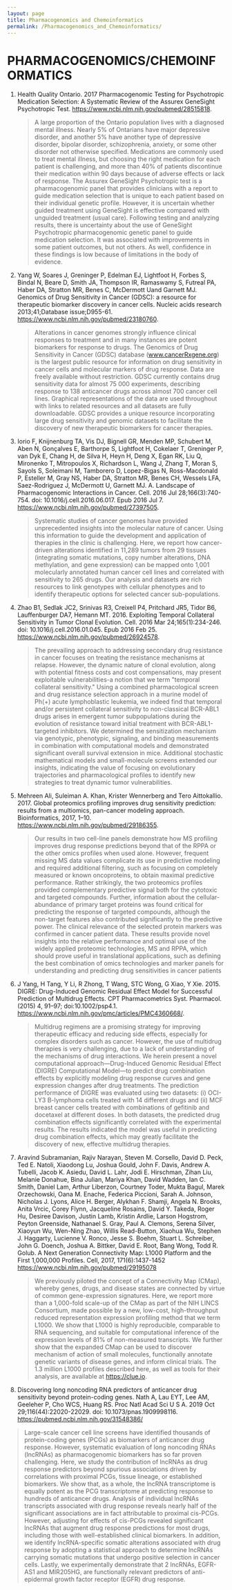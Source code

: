 ```yaml
---
layout: page
title: Pharmacogenomics and Chemoinformatics
permalink: /Pharmacogenomics_and_Chemoinformatics/
---
```


# PHARMACOGENOMICS/CHEMOINFORMATICS

1. Health Quality Ontario. 2017 Pharmacogenomic Testing for Psychotropic Medication Selection: A Systematic Review of the Assurex GeneSight Psychotropic Test. https://www.ncbi.nlm.nih.gov/pubmed/28515818.

   >A large proportion of the Ontario population lives with a diagnosed mental illness. Nearly 5% of Ontarians have major depressive disorder, and another 5% have another type of depressive disorder, bipolar disorder, schizophrenia, anxiety, or some other disorder not otherwise specified. Medications are commonly used to treat mental illness, but choosing the right medication for each patient is challenging, and more than 40% of patients discontinue their medication within 90 days because of adverse effects or lack of response. The Assurex GeneSight Psychotropic test is a pharmacogenomic panel that provides clinicians with a report to guide medication selection that is unique to each patient based on their individual genetic profile. However, it is uncertain whether guided treatment using GeneSight is effective compared with unguided treatment (usual care). Following testing and analyzing results, there is uncertainty about the use of GeneSight Psychotropic pharmacogenomic genetic panel to guide medication selection. It was associated with improvements in some patient outcomes, but not others. As well, confidence in these findings is low because of limitations in the body of evidence.

1. Yang W, Soares J, Greninger P, Edelman EJ, Lightfoot H, Forbes S, Bindal N, Beare D, Smith JA, Thompson IR, Ramaswamy S, Futreal PA, Haber DA, Stratton MR, Benes C, McDermott Uand Garnett MJ.  Genomics of Drug Sensitivity in Cancer (GDSC): a resource for therapeutic biomarker discovery in cancer cells. Nucleic acids research 2013;41;Database issue;D955-61. https://www.ncbi.nlm.nih.gov/pubmed/23180760.

   >Alterations in cancer genomes strongly influence clinical responses to treatment and in many instances are potent biomarkers for response to drugs. The Genomics of Drug Sensitivity in Cancer (GDSC) database (www.cancerRxgene.org) is the largest public resource for information on drug sensitivity in cancer cells and molecular markers of drug response. Data are freely available without restriction. GDSC currently contains drug sensitivity data for almost 75 000 experiments, describing response to 138 anticancer drugs across almost 700 cancer cell lines. Graphical representations of the data are used throughout with links to related resources and all datasets are fully downloadable. GDSC provides a unique resource incorporating large drug sensitivity and genomic datasets to facilitate the discovery of new therapeutic biomarkers for cancer therapies.

1. Iorio F, Knijnenburg TA, Vis DJ, Bignell GR, Menden MP, Schubert M, Aben N, Gonçalves E, Barthorpe S, Lightfoot H, Cokelaer T, Greninger P, van Dyk E, Chang H, de Silva H, Heyn H, Deng X, Egan RK, Liu Q, Mironenko T, Mitropoulos X, Richardson L, Wang J, Zhang T, Moran S, Sayols S, Soleimani M, Tamborero D, Lopez-Bigas N, Ross-Macdonald P, Esteller M, Gray NS, Haber DA, Stratton MR, Benes CH, Wessels LFA, Saez-Rodriguez J, McDermott U, Garnett MJ. A. Landscape of Pharmacogenomic Interactions in Cancer.  Cell. 2016 Jul 28;166(3):740-754. doi: 10.1016/j.cell.2016.06.017. Epub 2016 Jul 7. https://www.ncbi.nlm.nih.gov/pubmed/27397505.

   >Systematic studies of cancer genomes have provided unprecedented insights into the molecular nature of cancer. Using this information to guide the development and application of therapies in the clinic is challenging. Here, we report how cancer-driven alterations identified in 11,289 tumors from 29 tissues (integrating somatic mutations, copy number alterations, DNA methylation, and gene expression) can be mapped onto 1,001 molecularly annotated human cancer cell lines and correlated with sensitivity to 265 drugs. Our analysis and datasets are rich resources to link genotypes with cellular phenotypes and to identify therapeutic options for selected cancer sub-populations.

1. Zhao B1, Sedlak JC2, Srinivas R3, Creixell P4, Pritchard JR5, Tidor B6, Lauffenburger DA7, Hemann MT. 2016. Exploiting Temporal Collateral Sensitivity in Tumor Clonal Evolution. Cell. 2016 Mar 24;165(1):234-246. doi: 10.1016/j.cell.2016.01.045. Epub 2016 Feb 25. https://www.ncbi.nlm.nih.gov/pubmed/26924578.

   >The prevailing approach to addressing secondary drug resistance in cancer focuses on treating the resistance mechanisms at relapse. However, the dynamic nature of clonal evolution, along with potential fitness costs and cost compensations, may present exploitable vulnerabilities-a notion that we term "temporal collateral sensitivity." Using a combined pharmacological screen and drug resistance selection approach in a murine model of Ph(+) acute lymphoblastic leukemia, we indeed find that temporal and/or persistent collateral sensitivity to non-classical BCR-ABL1 drugs arises in emergent tumor subpopulations during the evolution of resistance toward initial treatment with BCR-ABL1-targeted inhibitors. We determined the sensitization mechanism via genotypic, phenotypic, signaling, and binding measurements in combination with computational models and demonstrated significant overall survival extension in mice. Additional stochastic mathematical models and small-molecule screens extended our insights, indicating the value of focusing on evolutionary trajectories and pharmacological profiles to identify new strategies to treat dynamic tumor vulnerabilities.

1. Mehreen Ali, Suleiman A. Khan, Krister Wennerberg and Tero Aittokallio.  2017. Global proteomics profiling improves drug sensitivity prediction: results from a multiomics, pan-cancer modeling approach. Bioinformatics, 2017, 1–10. https://www.ncbi.nlm.nih.gov/pubmed/29186355.

   >Our results in two cell-line panels demonstrate how MS profiling improves drug response predictions beyond that of the RPPA or the other omics profiles when used alone. However, frequent missing MS data values complicate its use in predictive modeling and required additional filtering, such as focusing on completely measured or known oncoproteins, to obtain maximal predictive performance. Rather strikingly, the two proteomics profiles provided complementary predictive signal both for the cytotoxic and targeted compounds. Further, information about the cellular-abundance of primary target proteins was found critical for predicting the response of targeted compounds, although the non-target features also contributed significantly to the predictive power. The clinical relevance of the selected protein markers was confirmed in cancer patient data. These results provide novel insights into the relative performance and optimal use of the widely applied proteomic technologies, MS and RPPA, which should prove useful in translational applications, such as defining the best combination of omics technologies and marker panels for understanding and predicting drug sensitivities in cancer patients

1. J Yang, H Tang, Y Li, R Zhong, T Wang, STC Wong, G Xiao, Y Xie. 2015. DIGRE: Drug-Induced Genomic Residual Effect Model for Successful Prediction of Multidrug Effects. CPT Pharmacometrics Syst. Pharmacol. (2015) 4, 91–97; doi:10.1002/psp4.1. https://www.ncbi.nlm.nih.gov/pmc/articles/PMC4360668/.

   >Multidrug regimens are a promising strategy for improving therapeutic efficacy and reducing side effects, especially for complex disorders such as cancer. However, the use of multidrug therapies is very challenging, due to a lack of understanding of the mechanisms of drug interactions. We herein present a novel computational approach—Drug-Induced Genomic Residual Effect (DIGRE) Computational Model—to predict drug combination effects by explicitly modeling drug response curves and gene expression changes after drug treatments. The prediction performance of DIGRE was evaluated using two datasets: (i) OCI-LY3 B-lymphoma cells treated with 14 different drugs and (ii) MCF breast cancer cells treated with combinations of gefitinib and docetaxel at different doses. In both datasets, the predicted drug combination effects significantly correlated with the experimental results. The results indicated the model was useful in predicting drug combination effects, which may greatly facilitate the discovery of new, effective multidrug therapies.

1. Aravind Subramanian, Rajiv Narayan, Steven M. Corsello, David D. Peck, Ted E. Natoli, Xiaodong Lu, Joshua Gould, John F. Davis, Andrew A. Tubelli, Jacob K. Asiedu, David L. Lahr, Jodi E. Hirschman, Zihan Liu, Melanie Donahue, Bina Julian, Mariya Khan, David Wadden, Ian C. Smith, Daniel Lam, Arthur Liberzon, Courtney Toder, Mukta Bagul, Marek Orzechowski, Oana M. Enache, Federica Piccioni, Sarah A. Johnson, Nicholas J. Lyons, Alice H. Berger, Alykhan F. Shamji, Angela N. Brooks, Anita Vrcic, Corey Flynn, Jacqueline Rosains, David Y. Takeda, Roger Hu, Desiree Davison, Justin Lamb, Kristin Ardlie, Larson Hogstrom, Peyton Greenside, Nathanael S. Gray, Paul A. Clemons, Serena Silver, Xiaoyun Wu, Wen-Ning Zhao, Willis Read-Button, Xiaohua Wu, Stephen J. Haggarty, Lucienne V. Ronco, Jesse S. Boehm, Stuart L. Schreiber, John G. Doench, Joshua A. Bittker, David E. Root, Bang Wong, Todd R. Golub.  A Next Generation Connectivity Map: L1000 Platform and the First 1,000,000 Profiles.  Cell, 2017, 171(6):1437-1452 
https://www.ncbi.nlm.nih.gov/pubmed/29195078

   >We previously piloted the concept of a Connectivity Map (CMap), whereby genes, drugs, and disease states are connected by virtue of common gene-expression signatures. Here, we report more than a 1,000-fold scale-up of the CMap as part of the NIH LINCS Consortium, made possible by a new, low-cost, high-throughput reduced representation expression profiling method that we term L1000. We show that L1000 is highly reproducible, comparable to RNA sequencing, and suitable for computational inference of the expression levels of 81% of non-measured transcripts. We further show that the expanded CMap can be used to discover mechanism of action of small molecules, functionally annotate genetic variants of disease genes, and inform clinical trials. The 1.3 million L1000 profiles described here, as well as tools for their analysis, are available at https://clue.io.
   
1. Discovering long noncoding RNA predictors of anticancer drug sensitivity beyond protein-coding genes. Nath A, Lau EYT, Lee AM, Geeleher P, Cho WCS, Huang RS. Proc Natl Acad Sci U S A. 2019 Oct 29;116(44):22020-22029. doi: 10.1073/pnas.1909998116. https://pubmed.ncbi.nlm.nih.gov/31548386/

>Large-scale cancer cell line screens have identified thousands of protein-coding genes (PCGs) as biomarkers of anticancer drug response. However, systematic evaluation of long noncoding RNAs (lncRNAs) as pharmacogenomic biomarkers has so far proven challenging. Here, we study the contribution of lncRNAs as drug response predictors beyond spurious associations driven by correlations with proximal PCGs, tissue lineage, or established biomarkers. We show that, as a whole, the lncRNA transcriptome is equally potent as the PCG transcriptome at predicting response to hundreds of anticancer drugs. Analysis of individual lncRNAs transcripts associated with drug response reveals nearly half of the significant associations are in fact attributable to proximal cis-PCGs. However, adjusting for effects of cis-PCGs revealed significant lncRNAs that augment drug response predictions for most drugs, including those with well-established clinical biomarkers. In addition, we identify lncRNA-specific somatic alterations associated with drug response by adopting a statistical approach to determine lncRNAs carrying somatic mutations that undergo positive selection in cancer cells. Lastly, we experimentally demonstrate that 2 lncRNAs, EGFR-AS1 and MIR205HG, are functionally relevant predictors of anti-epidermal growth factor receptor (EGFR) drug response.
